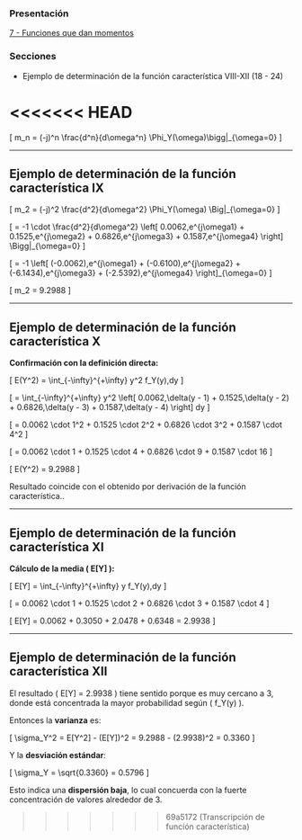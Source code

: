 ### Presentación

[7 - Funciones que dan momentos](https://www.overleaf.com/read/cgwskrxfpkps#713512)

### Secciones
- Ejemplo de determinación de la función característica VIII-XII (18 - 24)

<<<<<<< HEAD
=======
\[
m_n = (-j)^n \frac{d^n}{d\omega^n} \Phi_Y(\omega)\bigg|_{\omega=0}
\]

---

## Ejemplo de determinación de la función característica IX

\[
m_2 = (-j)^2 \frac{d^2}{d\omega^2} \Phi_Y(\omega) \Big|_{\omega=0}
\]

\[
= -1 \cdot \frac{d^2}{d\omega^2} \left[
0.0062\,e^{j\omega1} + 0.1525\,e^{j\omega2} + 0.6826\,e^{j\omega3} + 0.1587\,e^{j\omega4}
\right] \Bigg|_{\omega=0}
\]

\[
= -1 \left[
(-0.0062)\,e^{j\omega1} + (-0.6100)\,e^{j\omega2} + (-6.1434)\,e^{j\omega3} + (-2.5392)\,e^{j\omega4}
\right]_{\omega=0}
\]

\[
m_2 = 9.2988
\]

---

## Ejemplo de determinación de la función característica X

**Confirmación con la definición directa:**

\[
E(Y^2) = \int_{-\infty}^{+\infty} y^2 f_Y(y)\,dy
\]

\[
= \int_{-\infty}^{+\infty} y^2 \left[
0.0062\,\delta(y - 1) +
0.1525\,\delta(y - 2) +
0.6826\,\delta(y - 3) +
0.1587\,\delta(y - 4)
\right] dy
\]

\[
= 0.0062 \cdot 1^2 +
0.1525 \cdot 2^2 +
0.6826 \cdot 3^2 +
0.1587 \cdot 4^2
\]

\[
= 0.0062 \cdot 1 +
0.1525 \cdot 4 +
0.6826 \cdot 9 +
0.1587 \cdot 16
\]

\[
E(Y^2) = 9.2988
\]

Resultado coincide con el obtenido por derivación de la función característica..

---

## Ejemplo de determinación de la función característica XI

**Cálculo de la media \( E[Y] \):**

\[
E[Y] = \int_{-\infty}^{+\infty} y f_Y(y)\,dy
\]

\[
= 0.0062 \cdot 1 + 0.1525 \cdot 2 + 0.6826 \cdot 3 + 0.1587 \cdot 4
\]

\[
E[Y] = 0.0062 + 0.3050 + 2.0478 + 0.6348 = 2.9938
\]

---

## Ejemplo de determinación de la función característica XII

El resultado \( E[Y] = 2.9938 \) tiene sentido porque es muy cercano a 3, donde está concentrada la mayor probabilidad según \( f_Y(y) \).

Entonces la **varianza** es:

\[
\sigma_Y^2 = E[Y^2] - (E[Y])^2 = 9.2988 - (2.9938)^2 = 0.3360
\]

Y la **desviación estándar**:

\[
\sigma_Y = \sqrt{0.3360} = 0.5796
\]

Esto indica una **dispersión baja**, lo cual concuerda con la fuerte concentración de valores alrededor de 3.
>>>>>>> 69a5172 (Transcripción de función característica)
